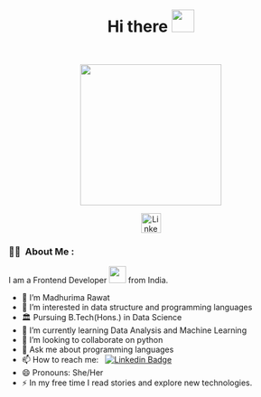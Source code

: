 <h1 align="center">Hi there <img src="https://media.giphy.com/media/hvRJCLFzcasrR4ia7z/giphy.gif" width="40"></h1>
<br>
<p align="center"><img src="https://img.freepik.com/free-vector/hand-drawn-flat-design-devops-illustration_23-2149375793.jpg?size=626&ext=jpg&ga=GA1.2.2019771503.1684599831&semt=ais" height=250 width=250  ></p>
<p align="center">
<a href="linkedin.com/in/madhurima-rawat-163216230/"><img src="https://img.shields.io/badge/LinkedIn-blue?style=for-the-badge&logo=linkedin&logoColor=white" alt="LinkedIn Badge" height=35></a>
</p>

<!--
**madhurimarawat/madhurimarawat** is a ✨ _special_ ✨ repository because its `README.md` (this file) appears on your GitHub profile.

Here are some ideas to get you started:

- 🔭 I’m currently working on ...
- 🌱 I’m currently learning Datascience
- 👯 I’m looking to collaborate on python
- 🤔 I’m looking for help with ...
- 💬 Ask me about programming languages
- 📫 How to reach me: ...
- 😄 Pronouns: She/Her
- ⚡ Fun fact: ...
-->

### :woman_technologist: &nbsp;About Me :

I am a Frontend Developer <img src="https://media.giphy.com/media/WUlplcMpOCEmTGBtBW/giphy.gif" width="30"> from India.

- 👋 I’m Madhurima Rawat
- 👀 I’m interested in data structure and programming languages<br>
- :classical_building: Pursuing B.Tech(Hons.) in Data Science  <br>
- 🌱 I’m currently learning Data Analysis and Machine Learning
- 👯 I’m looking to collaborate on python
- 💬 Ask me about programming languages
- 📫 How to reach me:  &nbsp; [![Linkedin Badge](https://img.shields.io/badge/-madhurima-blue?style=flat&logo=Linkedin&logoColor=white)](linkedin.com/in/madhurima-rawat-163216230/)
- 😄 Pronouns: She/Her
- ⚡ In my free time I read stories and explore new technologies.
